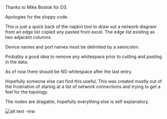 Thanks to Mike Bostok for D3.

Apologies for the sloppy code.

This is just a quick back of the napkin tool to draw out a network diagram
from an edge list copied any pasted from excel. The edge list
existing as two adjacent columns.

Device names and port names must be delimited by a semicolon.

Probably a good idea to remove any whitespace prior to cutting
and pasting in the data.

As of now there should be NO whitespace after the last entry.

Hopefully someone else can find this useful. This was created
mostly out of the frustration of staring at a list of
network connections and trying to get a feel for the topology.

The nodes are dragable, hopefully everything else is self explanatory.

![alt text](https://github.com/seize-these-newts/networkdiagrammer/screenshot.PNG?raw=true)
-mw
